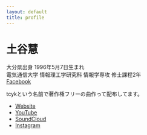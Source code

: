 ```yaml
---
layout: default
title: profile
---
```


# 土谷慧
大分県出身 1996年5月7日生まれ  
電気通信大学 情報理工学研究科 情報学専攻 修士課程2年  
[Facebook](https://www.facebook.com/profile.php?id=100021568564188)

tcykという名前で著作権フリーの曲作って配布してます。

- [Website](https://foobarbazhogehoge.blogspot.com/)
- [YouTube](https://www.youtube.com/channel/UC2NnoJsfUcS-YSCcZRKV_Ow)
- [SoundCloud](https://soundcloud.com/k-mm080507)
- [Instagram](https://www.instagram.com/music_by_tcyk/)
